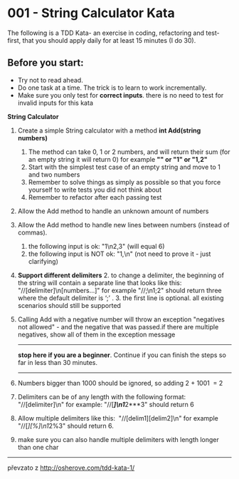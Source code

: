 # 001 - String Calculator Kata

The following is a TDD Kata- an exercise in coding, refactoring and test-first, that you should apply daily for at least 15 minutes (I do 30).

## Before you start:

*   Try not to read ahead.
*   Do one task at a time. The trick is to learn to work incrementally.
*   Make sure you only test for **correct inputs**. there is no need to test for invalid inputs for this kata

**String Calculator**

1.  Create a simple String calculator with a method **int Add(string numbers)**
    1.  The method can take 0, 1 or 2 numbers, and will return their sum (for an empty string it will return 0) for example **"" or "1" or "1,2"**
    2.  Start with the simplest test case of an empty string and move to 1 and two numbers
    3.  Remember to solve things as simply as possible so that you force yourself to write tests you did not think about
    4.  Remember to refactor after each passing test
2.  Allow the Add method to handle an unknown amount of numbers
3.  Allow the Add method to handle new lines between numbers (instead of commas).
    1.  the following input is ok: "1\n2,3" (will equal 6)
    2.  the following input is NOT ok: "1,\n" (not need to prove it - just clarifying)
4.  **Support different delimiters**
    2.  to change a delimiter, the beginning of the string will contain a separate line that looks like this:   "//[delimiter]\n[numbers…]" for example "//;\n1;2" should return three where the default delimiter is ‘;’ .
    3.  the first line is optional. all existing scenarios should still be supported
5.  Calling Add with a negative number will throw an exception "negatives not allowed" - and the negative that was passed.if there are multiple negatives, show all of them in the exception message

    * * *

    **stop here if you are a beginner**. Continue if you can finish the steps so far in less than 30 minutes.

    * * *

6.  Numbers bigger than 1000 should be ignored, so adding 2 + 1001  = 2
7.  Delimiters can be of any length with the following format:  "//[delimiter]\n" for example: "//[***]\n1***2***3" should return 6
8.  Allow multiple delimiters like this:  "//[delim1][delim2]\n" for example "//[*][%]\n1*2%3" should return 6.
9.  make sure you can also handle multiple delimiters with length longer than one char

------
převzato z http://osherove.com/tdd-kata-1/
